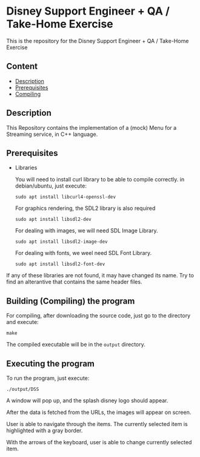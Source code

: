 # Disney Support Engineer + QA / Take-Home Exercise

This is the repository for the Disney Support Engineer + QA / Take-Home Exercise

## Content

* [Description](#Desc)
* [Prerequisites](#Prer)
* [Compiling](#Comp)
 
<a name="Desc"></a>

## Description

This Repository contains the implementation of a (mock) Menu for a Streaming service, in C++ language.

<a name="Prer"></a>

## Prerequisites

* Libraries

    You will need to install curl library to be able to compile correctly.
     in debian/ubuntu, just execute:

  ```
  sudo apt install libcurl4-openssl-dev
  ```

    For graphics rendering, the SDL2 library is also required

  ```
  sudo apt install libsdl2-dev
  ```

    For dealing with images, we will need SDL Image Library.

  ```
  sudo apt install libsdl2-image-dev
  ```

    For dealing with fonts, we weel need SDL Font Library.
    
  ```
  sudo apt install libsdl2-font-dev
  ```    

If any of these libraries are not found, it may have changed its name. Try to find an alterantive that contains the same header files.

<a name="Comp"></a>

## Building (Compiling) the program

For compiling, after downloading the source code, just go to the directory and execute:

```
make
```

The compiled executable will be in the `output` directory.

<a name="Exec"></a>

## Executing the program

To run the program, just execute:

```
./output/DSS
```

A window will pop up, and the splash disney logo should appear.

After the data is fetched from the URLs, the images will appear on screen.

User is able to navigate through the items. The currently selected item is highlighted with a gray border.

With the arrows of the keyboard, user is able to change currently selected item.
